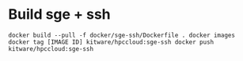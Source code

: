 # Build sge + ssh

``
docker build --pull -f docker/sge-ssh/Dockerfile .
docker images
docker tag [IMAGE ID] kitware/hpccloud:sge-ssh
docker push kitware/hpccloud:sge-ssh
``